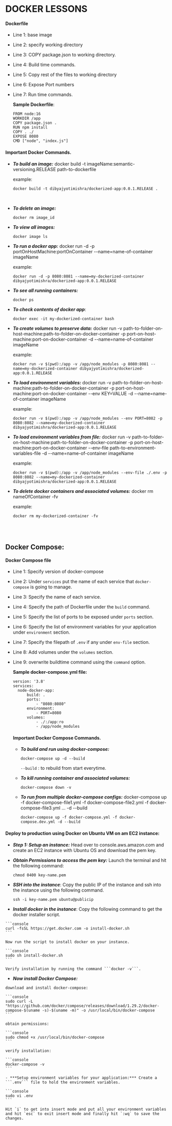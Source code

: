 # DOCKER LESSONS

#### Dockerfile

- Line 1: base image 
- Line 2: specify working directory
- Line 3: COPY package.json to working directory.
- Line 4: Build time commands.
- Line 5: Copy rest of the files to working directory
-  Line 6: Expose Port numbers
-  Line 7: Run time commands.
   <br/>

    **Sample Dockerfile**:

    ```console
    FROM node:16
    WORKDIR /app
    COPY package.json .
    RUN npm install
    COPY . ./
    EXPOSE 8080
    CMD ["node", "index.js"]
    ```

#### Important Docker Commands.
- ***To build an image:*** docker build -t imageName:semantic-versioning.RELEASE path-to-dockerfile

    example:
    ```console
    docker build -t dibyajyotimishra/dockerized-app:0.0.1.RELEASE .
     ```
     
    <br />

- ***To delete an image:*** 
  
    ```console
    docker rm image_id
    ```

- ***To view all images:*** 
   ```console
   docker image ls
   ```

- ***To run a docker app:*** docker run -d -p portOnHostMachine:portOnContainer --name=name-of-container imageName

    example:
    ```console
    docker run -d -p 8080:8081 --name=my-dockerized-container dibyajyotimishra/dockerized-app:0.0.1.RELEASE
    ```

- ***To see all running containers:*** 
    ```console
    docker ps
    ```

- ***To check contents of docker app***:
    ```console
    docker exec -it my-dockerized-container bash
    ```

- ***To create volumes to preserve data:*** docker run -v path-to-folder-on-host-machine:path-to-folder-on-docker-container -p port-on-host-machine:port-on-docker-container -d --name=name-of-container imageName

    example:
    ```console
    docker run -v $(pwd):/app -v /app/node_modules -p 8080:8081 --name=my-dockerized-container dibyajyotimishra/dockerized-app:0.0.1.RELEASE
    ```

- ***To load environment variables:*** docker run -v path-to-folder-on-host-machine:path-to-folder-on-docker-container -p port-on-host-machine:port-on-docker-container --env KEY=VALUE -d --name=name-of-container imageName

    example:
    ```console
    docker run -v $(pwd):/app -v /app/node_modules --env PORT=8082 -p 8080:8082 --name=my-dockerized-container dibyajyotimishra/dockerized-app:0.0.1.RELEASE
    ```

- ***To load environment variables from file:*** docker run -v path-to-folder-on-host-machine:path-to-folder-on-docker-container -p port-on-host-machine:port-on-docker-container --env-file path-to-environment-variables-file -d --name=name-of-container imageName

    example:
    ```console
    docker run -v $(pwd):/app -v /app/node_modules --env-file ./.env -p 8080:8082 --name=my-dockerized-container dibyajyotimishra/dockerized-app:0.0.1.RELEASE
    ```

- ***To delete docker containers and associated volumes:*** docker rm nameOfContainer -fv

    example:
    ```console
    docker rm my-dockerized-container -fv
    ```


<br />
<br />

## Docker Compose:

#### Docker Compose file
- Line 1: Specify version of docker-compose
- Line 2: Under `services` put the name of each service that `docker-compose` is going to manage.
- Line 3: Specify the name of each service.
- Line 4: Specify the path of Dockerfile under the `build` command.
- Line 5: Specify the list of ports to be exposed under `ports` section.
- Line 6: Specify the list of environment variables for your application under `environment` section.
- Line 7: Specify the filepath of `.env` if any under `env-file` section.
- Line 8: Add volumes under the `volumes` section.
- Line 9: overwrite buildtime command using the `command` option.

  **Sample docker-compose.yml file:**

  ```console:
  version: '3.8'
  services:
    node-docker-app:
        build: .
        ports:
            - "8080:8080"
        environment:
            - PORT=8080
        volumes:
            - ./:/app:ro
            - /app/node_modules
  ```

  #### Important Docker Compose Commands.

  - ***To build and run using docker-compose:*** 
    ```console
    docker-compose up -d --build
    ```
    `--build` : to rebuild from start everytime.

  - ***To kill running container and associated volumes:***
    ```console
    docker-compose down -v
    ```

  - ***To run from multiple docker-compose configs:*** docker-compose up -f docker-compose-file1.yml -f docker-compose-file2.yml -f docker-compose-file3.yml ... -d --build
  
    ```console
    docker-compose up -f docker-compose.yml -f docker-compose.dev.yml -d --build
    ```

#### Deploy to production using Docker on Ubuntu VM on am EC2 instance:

  - ***Step 1: Setup an instance:*** Head over to console.aws.amazon.com and create an EC2 instance with Ubuntu OS and download the pem key.
  - ***Obtain Permissions to access the pem key:*** Launch the terminal and hit the following command:

    ```console
    chmod 0400 key-name.pem
    ```

  - ***SSH into the instance***: Copy the public IP of the instance and ssh into the instance using the following command.

    ```console
    ssh -i key-name.pem ubuntu@publicip
    ```

   - ***Install docker in the instance***: Copy the following command to get the docker installer script.

    ```console
    curl -fsSL https://get.docker.com -o install-docker.sh
    ```

    Now run the script to install docker on your instance.

    ```console
    sudo sh install-docker.sh
    ```

    Verify installation by running the command ```docker -v```.

   - ***Now install Docker Compose:***  

    download and install docker-compose:

    ```console
    sudo curl -L "https://github.com/docker/compose/releases/download/1.29.2/docker-compose-$(uname -s)-$(uname -m)" -o /usr/local/bin/docker-compose
    ```

    obtain permissions:
    
    ```console
    sudo chmod +x /usr/local/bin/docker-compose
    ```

    verify installation:
    
    ```console
    docker-compose -v
    ```
    
    - ***Setup environment variables for your application:*** Create a ```.env``` file to hold the environment variables.  

    ```console
    sudo vi .env
    ```

    Hit `i` to get into insert mode and put all your environment variables and hit `esc` to exit insert mode and finally hit `:wq` to save the changes.

